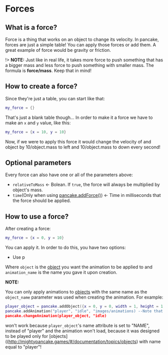 # Forces

## What is a force?

Force is a thing that works on an object to change its velocity. In pancake, forces are just a simple table! You can apply those forces or add them. A great example of force would be gravity or friction.

!> **NOTE:** Just like in real life, it takes more force to push something that has a bigger mass and less force to push something with smaller mass. The formula is **force/mass**. Keep that in mind!

## How to create a force?

Since they're just a table, you can start like that:

```lua
my_force = {}
```
That's just a blank table though... In order to make it a force we have to make an `x` and `y` value, like this:

```lua
my_force = {x = 10, y = 10}
```

Now, if we were to apply this force it would change the velocity of and object by 10/object.mass to left and 10/object.mass to down every second!

## Optional parameters

Every force can also have one or all of the parameters above:

- `relativeToMass` <- Bolean. If `true`, the force will always be multiplied by object's mass.
- `time`(Only when using [pancake.addForce()]()) <- Time in milliseconds that the force should be applied.

## How to use a force?

After creating a force:
 ```lua
my_force = {x = 0, y = 10}
```

You can apply it. In order to do this, you have two options:
- Use p

Where `object` is the [object](http://mightypancake.games/#/documentation/topics/objects) you want the animation to be applied to and `animation_name` is the name you gave it upon creation.

**NOTE:**

You can only apply animations to [objects](http://mightypancake.games/#/documentation/topics/objects) with the same name as the `object_name` parameter was used when creating the animation. For example:
```lua
player_object = pancake.addObject({x = 0, y = 0, width = 1, height = 1, name = "NAME"})
pancake.addAnimation("player", "idle", "images/animations) --Note that last parameter is empty, so it's set to 150
pancake.changeAnimation(player_object, "idle)
```

won't work because `player_object`'s name attribute is set to "NAME", instead of "player" and the animation won't load, because it was designed to be played only for [objects]((http://mightypancake.games/#/documentation/topics/objects) with name equal to "player"!
